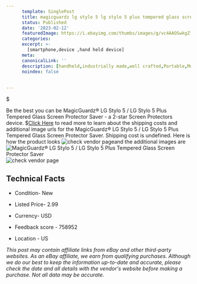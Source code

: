 ```yaml
---
      template: SinglePost
      title: magicguardz lg stylo 5 lg stylo 5 plus tempered glass screen protector saver
      status: Published
      date: '2023-02-12'
      featuredImage: https://i.ebayimg.com/thumbs/images/g/vc4AAOSwkgZfMxfL/s-l225.jpg
      categories: 
      excerpt: >-
        [smartphone,device ,hand held device]
      meta:
      canonicalLink: ''
      description: [handheld,industrially made,well crafted,Portable,Mobile,Compact,Convenient,Lightweight,Maneuverable,Man-portable,Miniature,Carriable,Hand-held,Light,Holdable,Transportable,Mobile device,Pocket-sized,On-the-go,Wireless,Cordless,Compact size,Convenient size, smartphone,device ,hand held device]
      noindex: false
      
        
---
```

$

Be the best you can be MagicGuardz®  LG Stylo 5 / LG Stylo 5 Plus Tempered Glass Screen Protector Saver - a 2-star Screen Protectors device.
$[Click Here](https://www.ebay.com/itm/352751769901?hash=item5221a4d92d%3Ag%3Avc4AAOSwkgZfMxfL&mkevt=1&mkcid=1&mkrid=711-53200-19255-0&campid=%253CePNCampaignId%253E&customid=%253CreferenceId%253E&toolid=10049) to read more to learn about the shipping costs and additional image urls for the MagicGuardz®  LG Stylo 5 / LG Stylo 5 Plus Tempered Glass Screen Protector Saver. Shipping cost is undefined. Here is how the product looks ![check vendor page](https://i.ebayimg.com/thumbs/images/g/vc4AAOSwkgZfMxfL/s-l225.jpg)and the additional images are![MagicGuardz®  LG Stylo 5 / LG Stylo 5 Plus Tempered Glass Screen Protector Saver](https://i.ebayimg.com/images/g/vc4AAOSwkgZfMxfL/s-l1600.jpg)![check vendor page](https://origin-galleryplus.ebayimg.com/ws/web/352751769901_2_0_1/225x225.jpg,https://origin-galleryplus.ebayimg.com/ws/web/352751769901_3_0_1/225x225.jpg,https://origin-galleryplus.ebayimg.com/ws/web/352751769901_4_0_1/225x225.jpg)



 ## Technical Facts 



     
      

 - Condition- New 


      

 - Listed Price- 2.99 


      

 - Currency- USD 


      

 - Feedback score - 758952 


      

 - Location - US 


      
      

 *_This post may contain affiliate links from eBay and other third-party websites. As an eBay affiliate, we earn from qualifying purchases. Although we do our best to keep the information up-to-date and accurate, please check the date and all details with the vendor's website before making a purchase. Not all data may be accurate._*






